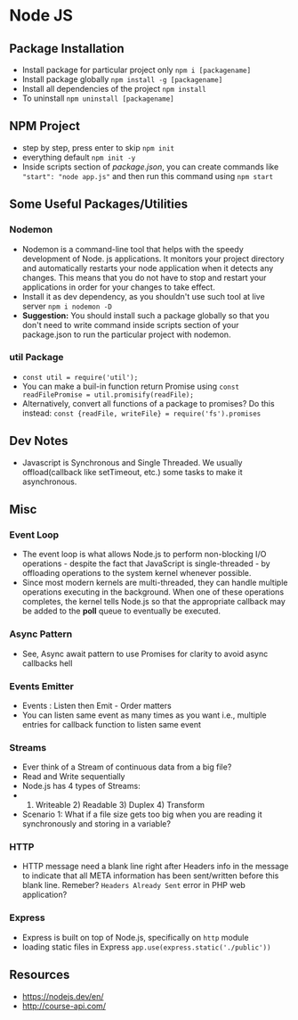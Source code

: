 # Node JS

## Package Installation
- Install package for particular project only `npm i [packagename]`
- Install package globally `npm install -g [packagename]`  
- Install all dependencies of the project `npm install `
- To uninstall `npm uninstall [packagename]`

## NPM Project
- step by step, press enter to skip `npm init`
- everything default `npm init -y`
- Inside scripts section of *package.json*, you can create commands like `"start": "node app.js"` and then run this command using `npm start`

## Some Useful Packages/Utilities
### Nodemon
- Nodemon is a command-line tool that helps with the speedy development of Node. js applications. It monitors your project directory and automatically restarts your node application when it detects any changes. This means that you do not have to stop and restart your applications in order for your changes to take effect.
- Install it as dev dependency, as you shouldn't use such tool at live server `npm i nodemon -D`
- **Suggestion:** You should install such a package globally so that you don't need to write command inside scripts section of your package.json to run the particular project with nodemon.

### util Package
- `const util = require('util');`
- You can make a buil-in function return Promise using `const readFilePromise = util.promisify(readFile);`
- Alternatively, convert all functions of a package to promises? Do this instead: `const {readFile, writeFile} = require('fs').promises `

## Dev Notes
- Javascript is Synchronous and Single Threaded. We usually offload(callback like setTimeout, etc.) some tasks to make it asynchronous.
## Misc
### Event Loop
- The event loop is what allows Node.js to perform non-blocking I/O operations - despite the fact that JavaScript is single-threaded - by offloading operations to the system kernel whenever possible.
- Since most modern kernels are multi-threaded, they can handle multiple operations executing in the background. When one of these operations completes, the kernel tells Node.js so that the appropriate callback may be added to the **poll** queue to eventually be executed.
### Async Pattern
- See, Async await pattern to use Promises for clarity to avoid async callbacks hell
### Events Emitter
- Events : Listen then Emit - Order matters
- You can listen same event as many times as you want i.e., multiple entries for callback function to listen same event
### Streams
- Ever think of a Stream of continuous data from a big file?
- Read and Write sequentially
- Node.js has 4 types of Streams:
- 1) Writeable 2) Readable 3) Duplex 4) Transform
- Scenario 1: What if a file size gets too big when you are reading it synchronously and storing in a variable?

### HTTP
- HTTP message need a blank line right after Headers info in the message to indicate that all META information has been sent/written before this blank line. Remeber? `Headers Already Sent` error in PHP web application?


### Express
- Express is built on top of Node.js, specifically on `http` module
- loading static files in Express `app.use(express.static('./public'))`

## Resources
- https://nodejs.dev/en/
- http://course-api.com/
